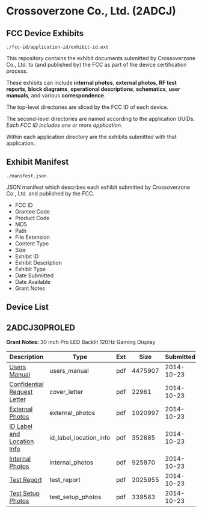 # Crossoverzone Co., Ltd. (2ADCJ)
## FCC Device Exhibits

```
./fcc-id/application-id/exhibit-id.ext
```

This repository contains the exhibit documents submitted by Crossoverzone Co., Ltd. to (and published by) the FCC as part of the device certification process.

These exhibits can include **internal photos**, **external photos**, **RF test reports**, **block diagrams**, **operational descriptions**, **schematics**, **user manuals**, and various **correspondence**.

The top-level directories are sliced by the FCC ID of each device.

The second-level directories are named according to the application UUIDs. *Each FCC ID includes one or more application.*

Within each application directory are the exhibits submitted with that application. 

## Exhibit Manifest

```
./manifest.json
```

JSON manifest which describes each exhibit submitted by Crossoverzone Co., Ltd. and published by the FCC.

- FCC ID
- Grantee Code
- Product Code
- MD5
- Path
- File Extension
- Content Type
- Size
- Exhibit ID
- Exhibit Description
- Exhibit Type
- Date Submitted
- Date Available
- Grant Notes

## Device List
## 2ADCJ30PROLED
**Grant Notes:** 30 inch Pro LED Backlit 120Hz Gaming Display

| Description | Type | Ext | Size | Submitted | Available |
| ----------- | ---- | --- | ---- | --------- | --------- |
| [Users Manual](2ADCJ30PROLED/6dc9d144efc8d63d4a3e8cf6e4b59367/2425425.pdf) | users_manual | pdf | 4475907 | 2014-10-23 | 2014-10-23 |
| [Confidential Request Letter](2ADCJ30PROLED/6dc9d144efc8d63d4a3e8cf6e4b59367/2425418.pdf) | cover_letter | pdf | 22961 | 2014-10-23 | 2014-10-23 |
| [External Photos](2ADCJ30PROLED/6dc9d144efc8d63d4a3e8cf6e4b59367/2425420.pdf) | external_photos | pdf | 1020997 | 2014-10-23 | 2014-10-23 |
| [ID Label and Location Info](2ADCJ30PROLED/6dc9d144efc8d63d4a3e8cf6e4b59367/2425421.pdf) | id_label_location_info | pdf | 352685 | 2014-10-23 | 2014-10-23 |
| [Internal Photos](2ADCJ30PROLED/6dc9d144efc8d63d4a3e8cf6e4b59367/2425422.pdf) | internal_photos | pdf | 925870 | 2014-10-23 | 2014-10-23 |
| [Test Report](2ADCJ30PROLED/6dc9d144efc8d63d4a3e8cf6e4b59367/2425423.pdf) | test_report | pdf | 2025955 | 2014-10-23 | 2014-10-23 |
| [Test Setup Photos](2ADCJ30PROLED/6dc9d144efc8d63d4a3e8cf6e4b59367/2425424.pdf) | test_setup_photos | pdf | 339583 | 2014-10-23 | 2014-10-23 |
